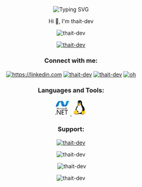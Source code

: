 
<div align="center">

![Typing SVG](https://readme-typing-svg.herokuapp.com?font=Fira+Code&size=24&duration=100&pause=10&color=FF0000&center=true&vCenter=true&height=40&lines=Error+404+Not+Found)
  
Hi 👋, I'm thait-dev

<img src="https://komarev.com/ghpvc/?username=thait-dev&label=Profile%20views&color=0e75b6&style=flat" alt="thait-dev" /> <br>
  

<a href="https://github.com/ryo-ma/github-profile-trophy"><img src="https://github-profile-trophy.vercel.app/?username=thait-dev" alt="thait-dev" /></a>

### Connect with me:
  
<a href="https://linkedin.com/" target="blank"><img align="center" src="https://raw.githubusercontent.com/rahuldkjain/github-profile-readme-generator/master/src/images/icons/Social/linked-in-alt.svg" alt="https://linkedin.com" height="30" width="40" /></a>
<a href="https://stackoverflow.com/" target="blank"><img align="center" src="https://raw.githubusercontent.com/rahuldkjain/github-profile-readme-generator/master/src/images/icons/Social/stack-overflow.svg" alt="thait-dev" height="30" width="40" /></a>
<a href="https://fb.com/" target="blank"><img align="center" src="https://raw.githubusercontent.com/rahuldkjain/github-profile-readme-generator/master/src/images/icons/Social/facebook.svg" alt="thait-dev" height="30" width="40" /></a>
<a href="https://www.topcoder.com/" target="blank"><img align="center" src="https://raw.githubusercontent.com/rahuldkjain/github-profile-readme-generator/master/src/images/icons/Social/topcoder.svg" alt="oh" height="30" width="40" /></a>
</p>


### Languages and Tools:

<a href="https://dotnet.microsoft.com/" target="_blank" rel="noreferrer"> <img src="https://raw.githubusercontent.com/devicons/devicon/master/icons/dot-net/dot-net-original-wordmark.svg" alt="dotnet" width="40" height="40"/> </a> <a href="https://www.linux.org/" target="_blank" rel="noreferrer"> <img src="https://raw.githubusercontent.com/devicons/devicon/master/icons/linux/linux-original.svg" alt="linux" width="40" height="40"/> </a>

### Support:

<a href="https://www.buymeacoffee.com/thait-dev "> <img align="centre" src="https://cdn.buymeacoffee.com/buttons/v2/default-yellow.png" height="50" width="210" alt="thait-dev " /></a>


<p><img align="centre" src="https://github-readme-stats.vercel.app/api/top-langs?username=thait-dev&show_icons=true&locale=en&layout=compact" alt="thait-dev" /></p>

<p>&nbsp;<img align="centre" src="https://github-readme-stats.vercel.app/api?username=thait-dev&show_icons=true&locale=en" alt="thait-dev" /></p>

<p><img align="centre" src="https://github-readme-streak-stats.herokuapp.com/?user=thait-dev&" alt="thait-dev" /></p>

</div>

